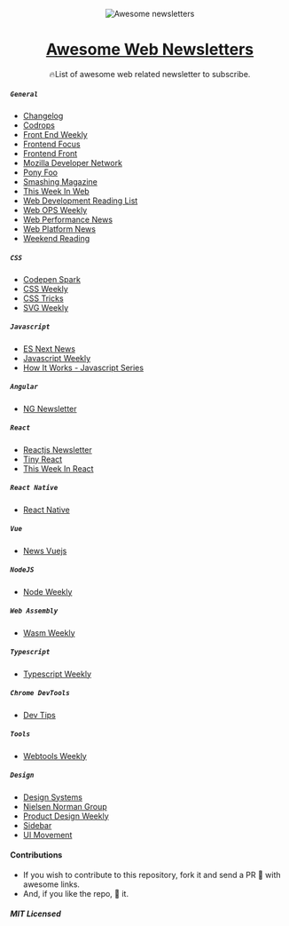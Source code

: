 <p align="middle"><img src="./logo.png" alt="Awesome newsletters"/><p>
<h1 align="middle"><a href="https://git.io/awesome-web-newsletters"> Awesome Web Newsletters</a></h1>

<p align="middle"> 🔥List of awesome web related newsletter to subscribe. </p>

##### `General`

- [Changelog](https://changelog.com/)
- [Codrops](https://tympanus.net/codrops/)
- [Front End Weekly](https://frontendweekly.co/)
- [Frontend Focus](https://frontendfoc.us/)
- [Frontend Front](https://frontendfront.com/)
- [Mozilla Developer Network](https://www.mozilla.org/en-US/newsletter/)
- [Pony Foo](https://ponyfoo.com/weekly)
- [Smashing Magazine](https://www.smashingmagazine.com/the-smashing-newsletter)
- [This Week In Web](https://www.this-week-in-web.com)
- [Web Development Reading List](https://wdrl.info/)
- [Web OPS Weekly](https://webopsweekly.com/)
- [Web Performance News](https://perf.email/)
- [Web Platform News](https://webplatform.news)
- [Weekend Reading](https://labnotes.org/)

##### `CSS`

- [Codepen Spark](https://codepen.io/spark/)
- [CSS Weekly](https://css-weekly.com/)
- [CSS Tricks](https://css-tricks.com/)
- [SVG Weekly](https://tinyletter.com/svgweekly)

##### `Javascript`

- [ES Next News](http://esnextnews.com/)
- [Javascript Weekly](https://javascriptweekly.com)
- [How It Works - Javascript Series](https://how-it-works.dev)

##### `Angular`

- [NG Newsletter](https://www.ng-newsletter.com/)

##### `React`

- [Reactjs Newsletter](http://reactjsnewsletter.com/)
- [Tiny React](http://tinyreact.email)
- [This Week In React](http://this-week-in-react.org)

##### `React Native`

- [React Native](http://reactnative.cc/)

##### `Vue`

- [News Vuejs ](https://news.vuejs.org/)

##### `NodeJS`

- [Node Weekly](https://nodeweekly.com/)

##### `Web Assembly`

- [Wasm Weekly](https://wasmweekly.news/)

##### `Typescript`

- [Typescript Weekly](https://www.typescript-weekly.com/)

##### `Chrome DevTools`

- [Dev Tips](https://umaar.com/dev-tips/)

##### `Tools`

- [Webtools Weekly](https://webtoolsweekly.com/)

##### `Design`

- [Design Systems](https://designsystems.email/)
- [Nielsen Norman Group](https://www.nngroup.com/articles/subscribe/)
- [Product Design Weekly](http://designweekly.atomic.io/)
- [Sidebar](https://sidebar.io/)
- [UI Movement](https://newsletter.uimovement.com/ui-movement/)

#### Contributions

- If you wish to contribute to this repository, fork it and send a PR 😬 with awesome links.
- And, if you like the repo, 🌟 it.

##### MIT Licensed
